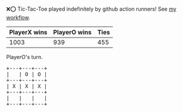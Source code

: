 :x::o: Tic-Tac-Toe played indefinitely by github action runners! See [my workflow](.github/workflows/play.yaml).

|PlayerX wins|PlayerO wins|Ties|
|-|-|-|
|1003|939|455|

PlayerO's turn.

<pre>
+---+---+---+
|   | O | O |
+---+---+---+
| X | X | X |
+---+---+---+
|   |   |   |
+---+---+---+
</pre>
